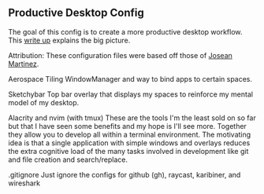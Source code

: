 ## Productive Desktop Config
The goal of this config is to create a more productive desktop workflow. This [write up](https://open.substack.com/pub/attentionseekingtech/p/a-vim-like-desktop-experience?r=3ho14o&utm_campaign=post&utm_medium=web&showWelcomeOnShare=false) explains the big picture.

Attribution: These configuration files were based off those of [Josean Martinez](https://www.youtube.com/@joseanmartinez). 

Aerospace
Tiling WindowManager and way to bind apps to certain spaces.

Sketchybar
Top bar overlay that displays my spaces to reinforce my mental model of my desktop.

Alacrity and nvim (with tmux)
These are the tools I'm the least sold on so far but that I have seen some benefits and my hope is I'll see more. Together they allow you to develop all within a terminal environment. The motivating idea is that a single application with simple windows and overlays reduces the extra cognitive load of the many tasks involved in development like git and file creation and search/replace.

.gitignore
Just ignore the configs for github (gh), raycast, karibiner, and wireshark
